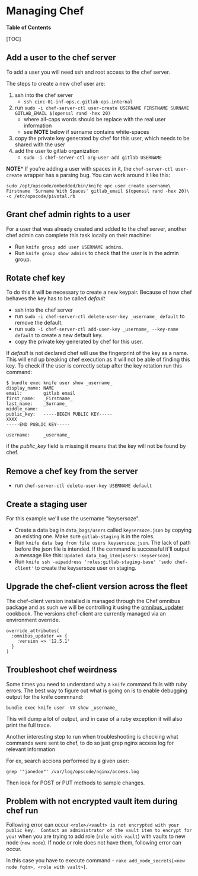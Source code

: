 # Managing Chef

**Table of Contents**

[TOC]

## Add a user to the chef server

To add a user you will need ssh and root access to the chef server.

The steps to create a new chef user are:

1. ssh into the chef server
    * `ssh cinc-01-inf-ops.c.gitlab-ops.internal`
1. run `sudo -i chef-server-ctl user-create USERNAME FIRSTNAME SURNAME GITLAB_EMAIL $(openssl rand -hex 20)`
    * where all-caps words should be replace with the real user information
    * see **NOTE** below if surname contains white-spaces
1. copy the private key generated by chef for this user, which needs to be shared with the user
1. add the user to gitlab organization
   * `sudo -i chef-server-ctl org-user-add gitlab USERNAME`

**NOTE*** If you're adding a user with spaces in it, the `chef-server-ctl user-create`
wrapper has a parsing bug. You can work around it like this:

```
sudo /opt/opscode/embedded/bin/knife opc user create username\
Firstname 'Surname With Spaces' gitlab_email $(openssl rand -hex 20)\
-c /etc/opscode/pivotal.rb
```

## Grant chef admin rights to a user

For a user that was already created and added to the chef server,  another chef admin can complete this task locally on their machine:

* Run `knife group add user USERNAME admins`.
* Run `knife group show admins` to check that the user is in the admin group.

## Rotate chef key

To do this it will be necessary to create a new keypair. Because of how chef behaves the key has to be called _default_

* ssh into the chef server
* run `sudo -i chef-server-ctl delete-user-key _username_ default` to remove the default.
* run `sudo -i chef-server-ctl add-user-key _username_ --key-name default` to create a new default key.
* copy the private key generated by chef for this user.

If _default_ is not declared chef will use the fingerprint of the key as a name.
This will end up breaking chef execution as it will not be able of finding this key.
To check if the user is correctly setup after the key rotation run this command:

```
$ bundle exec knife user show _username_
display_name: NAME
email:        gitlab email
first_name:   _Firstname_
last_name:    _Surname_
middle_name:
public_key:   -----BEGIN PUBLIC KEY-----
XXXX
-----END PUBLIC KEY-----

username:     _username_
```

if the _public\_key_ field is missing it means that the key will not be found by chef.

## Remove a chef key from the server

* run `chef-server-ctl delete-user-key USERNAME default`

## Create a staging user

For this example we'll use the username "keysersoze".

* Create a data bag in `data_bags/users` called `keysersoze.json` by copying an existing one. Make sure `gitlab-staging` is in the roles.
* Run `knife data bag from file users keysersoze.json`. The lack of path before the json file is intended. If the command is successful it'll output a message like this: `Updated data_bag_item[users::keysersoze]`
* Run `knife ssh -aipaddress 'roles:gitlab-staging-base' 'sudo chef-client'` to create the keysersoze user on staging.

## Upgrade the chef-client version across the fleet

The chef-client version installed is managed through the Chef omnibus package and as such we will be controlling
it using the [omnibus_updater](https://supermarket.chef.io/cookbooks/omnibus_updater) cookbook.
The versions chef-client are currently managed via an environment override.

```
override_attributes(
  :omnibus_updater => {
    :version => '12.5.1'
  }
)
```

## Troubleshoot chef weirdness

Some times you need to understand why a `knife` command fails with ruby errors.
The best way to figure out what is going on is to enable debugging output for the knife commnand:

`bundle exec knife user -VV show _username_`

This will dump a lot of output, and in case of a ruby exception it will also print the full trace.

Another interesting step to run when troubleshooting is checking what commands were sent to chef, to do so just grep nginx access log for relevant information

For ex, search accions performed by a given user:

```
grep '"janedoe"' /var/log/opscode/nginx/access.log
```

Then look for POST or PUT methods to sample changes.

## Problem with not encrypted vault item during chef run

Following error can occur `<role>/<vault> is not encrypted with your public key.  Contact an administrator of the vault item to encrypt for you!` when you are trying to add role (`role with vault`) with vaults to new node (`new node`). If node or role does not have them, following error can occur.

In this case you have to execute command - `rake add_node_secrets[<new node fqdn>, <role with vault>]`.
